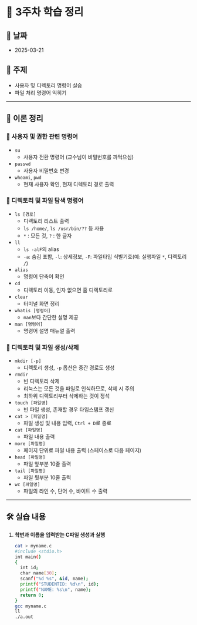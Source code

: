 # 📝 3주차 학습 정리

## 📅 날짜
- 2025-03-21

## 📌 주제
- 사용자 및 디렉토리 명령어 실습
- 파일 처리 명령어 익히기

---

## 📖 이론 정리

### 🔹 사용자 및 권한 관련 명령어
- `su`
  - 사용자 전환 명령어 (교수님이 비밀번호를 까먹으심)
- `passwd`
  - 사용자 비밀번호 변경
- `whoami`, `pwd`
  - 현재 사용자 확인, 현재 디렉토리 경로 출력

### 🔹 디렉토리 및 파일 탐색 명령어
- `ls [경로]`
  - 디렉토리 리스트 출력
  - `ls /home/`, `ls /usr/bin/??` 등 사용
  - `*` : 모든 것, `?` : 한 글자
- `ll`
  - `ls -alF`의 alias
  - `-a`: 숨김 포함, `-l`: 상세정보, `-F`: 파일타입 식별기호(예: 실행파일 `*`, 디렉토리 `/`)
- `alias`
  - 명령어 단축어 확인
- `cd`
  - 디렉토리 이동, 인자 없으면 홈 디렉토리로
- `clear`
  - 터미널 화면 정리
- `whatis [명령어]`
  - `man`보다 간단한 설명 제공
- `man [명령어]`
  - 명령어 설명 매뉴얼 출력

### 🔹 디렉토리 및 파일 생성/삭제
- `mkdir [-p]`
  - 디렉토리 생성, `-p` 옵션은 중간 경로도 생성
- `rmdir`
  - 빈 디렉토리 삭제
  - 리눅스는 모든 것을 파일로 인식하므로, 삭제 시 주의
  - 최하위 디렉토리부터 삭제하는 것이 정석
- `touch [파일명]`
  - 빈 파일 생성, 존재할 경우 타임스탬프 갱신
- `cat > [파일명]`
  - 파일 생성 및 내용 입력, `Ctrl + D`로 종료
- `cat [파일명]`
  - 파일 내용 출력
- `more [파일명]`
  - 페이지 단위로 파일 내용 출력 (스페이스로 다음 페이지)
- `head [파일명]`
  - 파일 앞부분 10줄 출력
- `tail [파일명]`
  - 파일 뒷부분 10줄 출력
- `wc [파일명]`
  - 파일의 라인 수, 단어 수, 바이트 수 출력

---

## 🛠️ 실습 내용

1. **학번과 이름을 입력받는 C파일 생성과 실행**
   ```bash
   cat > myname.c
   #include <stdio.h>
   int main()
   {
     int id;
     char name[30];
     scanf("%d %s", &id, name);
     printf("STUDENTID: %d\n", id);
     printf("NAME: %s\n", name);
     return 0;
   }
   gcc myname.c
   ll
   ./a.out
   ```
